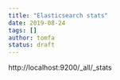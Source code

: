 ```yaml
---
title: "Elasticsearch stats"
date: 2019-08-24
tags: []
author: tomfa
status: draft
---
```


http://localhost:9200/\_all/\_stats
